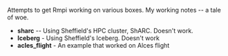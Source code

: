 Attempts to get Rmpi working on various boxes. 
My working notes -- a tale of woe.

* **sharc** -- Using Sheffield's HPC cluster, ShARC. Doesn't work.
* **Iceberg** - Using Sheffield's Iceberg. Doesn't work
* **acles_flight** - An example that worked on Alces flight
